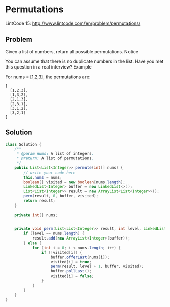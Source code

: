 Permutations
============

LintCode 15: http://www.lintcode.com/en/problem/permutations/


Problem
-------

Given a list of numbers, return all possible permutations.
Notice

You can assume that there is no duplicate numbers in the list.
Have you met this question in a real interview?
Example

For nums = [1,2,3], the permutations are:

```
[
  [1,2,3],
  [1,3,2],
  [2,1,3],
  [2,3,1],
  [3,1,2],
  [3,2,1]
]
```

Solution
--------

```java
class Solution {
    /**
     * @param nums: A list of integers.
     * @return: A list of permutations.
     */
    public List<List<Integer>> permute(int[] nums) {
        // write your code here
        this.nums = nums;
        boolean[] visited = new boolean[nums.length];
        LinkedList<Integer> buffer = new LinkedList<>();
        List<List<Integer>> result = new ArrayList<List<Integer>>();
        perm(result, 0, buffer, visited);
        return result;
    }
    
    private int[] nums;

    
    private void perm(List<List<Integer>> result, int level, LinkedList<Integer> buffer, boolean[] visited) {
        if (level == nums.length) {
            result.add(new ArrayList<Integer>(buffer));
        } else {
            for (int i = 0; i < nums.length; i++) {
                if (!visited[i]) {
                    buffer.offerLast(nums[i]);
                    visited[i] = true;
                    perm(result, level + 1, buffer, visited);
                    buffer.pollLast();
                    visited[i] = false;
                }
            }
        }
    }
}
```